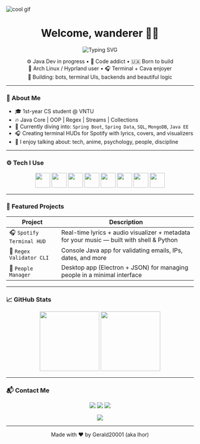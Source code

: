 ![cool gif](https://i.pinimg.com/originals/29/5d/ba/295dba78f8e4148215611aab4e03f93a.gif)
<h1 align="center">Welcome, wanderer 👨‍💻</h1>
<p align="center">
  <img src="https://readme-typing-svg.demolab.com?font=Fira+Code&pause=1000&color=00F7FF&width=435&lines=I'm+Ihor+(Gerald20001);Backend+Developer+%7C+Student+%7C+Linux+Enjoyer;Learning+Java+Spring+every+day!" alt="Typing SVG" />
</p>

<p align="center">
  ⚙️ Java Dev in progress • 🧠 Code addict • 🇺🇦 Born to build <br>
  🐧 Arch Linux / Hyprland user • 🎧 Terminal + Cava enjoyer <br>
  🧪 Building: bots, terminal UIs, backends and beautiful logic
</p>

---

### 🧠 About Me

- 🎓 1st-year CS student @ VNTU  
- 🔥 Java Core | OOP | Regex | Streams | Collections  
- 🚧 Currently diving into: `Spring Boot`, `Spring Data`, `SQL`, `MongoDB`, `Java EE`  
- 🎧 Creating terminal HUDs for Spotify with lyrics, covers, and visualizers  
- 💬 I enjoy talking about: tech, anime, psychology, people, discipline  

---

### ⚙️ Tech I Use

<p align="center">
  <img src="https://cdn.jsdelivr.net/gh/devicons/devicon/icons/java/java-original.svg" height="40"/>
  <img src="https://cdn.jsdelivr.net/gh/devicons/devicon/icons/spring/spring-original.svg" height="40"/>
  <img src="https://cdn.jsdelivr.net/gh/devicons/devicon/icons/postgresql/postgresql-original.svg" height="40"/>
  <img src="https://cdn.jsdelivr.net/gh/devicons/devicon/icons/mongodb/mongodb-original.svg" height="40"/>
  <img src="https://cdn.jsdelivr.net/gh/devicons/devicon/icons/git/git-original.svg" height="40"/>
  <img src="https://cdn.jsdelivr.net/gh/devicons/devicon/icons/linux/linux-original.svg" height="40"/>
  <img src="https://cdn.jsdelivr.net/gh/devicons/devicon/icons/python/python-original.svg" height="40"/>
  <img src="https://cdn.jsdelivr.net/gh/devicons/devicon/icons/bash/bash-original.svg" height="40"/>
</p>

---

### 📌 Featured Projects

| Project | Description |
|--------|-------------|
| 🎧 `Spotify Terminal HUD` | Real-time lyrics + audio visualizer + metadata for your music — built with shell & Python |
| 🧪 `Regex Validator CLI` | Console Java app for validating emails, IPs, dates, and more |
| 👤 `People Manager` | Desktop app (Electron + JSON) for managing people in a minimal interface |

---

### 📈 GitHub Stats
<p align="center">
  <img src="https://github-readme-stats.vercel.app/api?username=Gerald20001&show_icons=true&theme=tokyonight&hide=issues&count_private=true" height="160"/>
  <img src="https://github-readme-stats.vercel.app/api/top-langs/?username=Gerald20001&layout=compact&theme=tokyonight&hide=html" height="160"/>
</p>

---

### 📬 Contact Me

<p align="center">
  <a href="mailto:igorslobodan05@gmail.com"><img src="https://img.shields.io/badge/email-igorslobodan05@gmail.com-red?style=for-the-badge&logo=gmail&logoColor=white"/></a>
  <a href="https://t.me/WhoreInTheShell"><img src="https://img.shields.io/badge/Telegram-@WhoreInTheShell-2CA5E0?style=for-the-badge&logo=telegram&logoColor=white"/></a>
  <img src="https://img.shields.io/badge/Discord-Griffith__2001-5865F2?style=for-the-badge&logo=discord&logoColor=white"/>
</p>

<p align="center">
  <img src="https://github-readme-activity-graph.vercel.app/graph?username=Gerald20001&theme=tokyo-night&area=true"/>
</p>

---

<p align="center">
  Made with ❤️ by Gerald20001 (aka Ihor)
</p>
